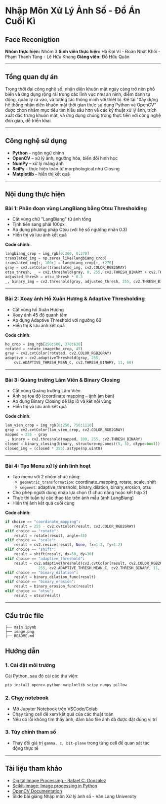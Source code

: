 # Nhập Môn Xử Lý Ảnh Số - Đồ Án Cuối Kì  
## **Face Reconigtion**
**Nhóm thực hiện:** Nhóm 3
**Sinh viên thực hiện:** Hà Đại Vĩ - Đoàn Nhật Khôi - Phạm Thanh Tùng - Lê Hữu Khang
**Giảng viên:** Đỗ Hữu Quân  

---

## Tổng quan dự án

Trong thời đại công nghệ số, nhận diện khuôn mặt ngày càng trở nên phổ biến và ứng dụng rộng rãi trong các lĩnh vực như an ninh, điểm danh tự động, quản lý ra vào, và tương tác thông minh với thiết bị. Đề tài "Xây dựng hệ thống nhận diện khuôn mặt thời gian thực sử dụng Python và OpenCV" được chọn nhằm mục tiêu tìm hiểu sâu hơn về các kỹ thuật xử lý ảnh, trích xuất đặc trưng khuôn mặt, và ứng dụng chúng trong thực tiễn với công nghệ đơn giản, dễ triển khai.

---

## Công nghệ sử dụng

- **Python** – ngôn ngữ chính
- **OpenCV** – xử lý ảnh, ngưỡng hóa, biến đổi hình học
- **NumPy** – xử lý mảng ảnh
- **SciPy** – thực hiện toán tử morphological như Closing
- **Matplotlib** – hiển thị kết quả

---

## Nội dung thực hiện

### Bài 1: Phân đoạn vùng LangBiang bằng Otsu Thresholding

- Cắt vùng chữ "LangBiang" từ ảnh tổng
- Tịnh tiến sang phải 100px
- Áp dụng phương pháp Otsu (với hệ số ngưỡng nhân 0.3)
- Hiển thị và lưu ảnh kết quả

**Code chính:**
```python
langbiang_crop = img_rgb[0:300, 0:370]
translated_img = np.zeros_like(langbiang_crop)
translated_img[:, 100:] = langbiang_crop[:, :270]
gray = cv2.cvtColor(translated_img, cv2.COLOR_RGB2GRAY)
otsu_thresh, _ = cv2.threshold(gray, 0, 255, cv2.THRESH_BINARY + cv2.THRESH_OTSU)
adjusted_thresh = otsu_thresh * 0.3
_, binary_img = cv2.threshold(gray, adjusted_thresh, 255, cv2.THRESH_BINARY)
```

---

### Bài 2: Xoay ảnh Hồ Xuân Hương & Adaptive Thresholding

- Cắt vùng hồ Xuân Hương
- Xoay ảnh 45 độ quanh tâm
- Áp dụng Adaptive Threshold với ngưỡng 60
- Hiển thị & lưu ảnh kết quả

**Code chính:**
```python
ho_crop = img_rgb[250:500, 370:630]
rotated = rotate_image(ho_crop, 45)
gray = cv2.cvtColor(rotated, cv2.COLOR_RGB2GRAY)
adaptive = cv2.adaptiveThreshold(gray, 255,
    cv2.ADAPTIVE_THRESH_MEAN_C, cv2.THRESH_BINARY, 11, 60)
```

---

### Bài 3: Quảng trường Lâm Viên & Binary Closing

- Cắt vùng Quảng trường Lâm Viên
- Ánh xạ tọa độ (coordinate mapping – ảnh âm bản)
- Áp dụng Binary Closing để lấp lỗ và kết nối vùng
- Hiển thị và lưu ảnh kết quả

**Code chính:**
```python
lam_vien_crop = img_rgb[0:250, 750:1110]
gray = cv2.cvtColor(lam_vien_crop, cv2.COLOR_RGB2GRAY)
mapped = 255 - gray
_, binary = cv2.threshold(mapped, 100, 255, cv2.THRESH_BINARY)
closed = binary_closing(binary, structure=np.ones((5, 5), dtype=bool))
closed_img = (closed * 255).astype(np.uint8)
```

---

### Bài 4: Tạo Menu xử lý ảnh linh hoạt

- Tạo menu với 2 nhóm chức năng:
  - `geometric_transformation`: coordinate_mapping, rotate, scale, shift
  - `segment`: adaptive_threshold, binary_dilation, binary_erosion, otsu
- Cho phép người dùng nhập lựa chọn (1 chức năng hoặc kết hợp 2)
- Thực thi tuần tự các thao tác trên ảnh mẫu (ảnh LangBiang)
- Hiển thị ảnh kết quả cuối cùng

**Code chính:**
```python
if choice == "coordinate_mapping":
    result = 255 - cv2.cvtColor(result, cv2.COLOR_RGB2GRAY)
elif choice == "rotate":
    result = rotate(result, angle=45)
elif choice == "scale":
    result = cv2.resize(result, None, fx=1.2, fy=1.2)
elif choice == "shift":
    result = shift(result, dx=50, dy=30)
elif choice == "adaptive_threshold":
    result = cv2.adaptiveThreshold(cv2.cvtColor(result, cv2.COLOR_RGB2GRAY),
               255, cv2.ADAPTIVE_THRESH_MEAN_C, cv2.THRESH_BINARY, 11, 5)
elif choice == "binary_dilation":
    result = binary_dilation_func(result)
elif choice == "binary_erosion":
    result = binary_erosion_func(result)
elif choice == "otsu":
    result = otsu(result)
```
---

## Cấu trúc file

```
├── main.ipynb      
├── image.png        
├── README.md       
```

## Hướng dẫn

### 1. Cài đặt môi trường

Cài Python, sau đó cài các thư viện:

```bash
pip install opencv-python matplotlib scipy numpy pillow
```

### 2. Chạy notebook

- Mở Jupyter Notebook trên VSCode/Colab
- Chạy từng cell để xem kết quả của các thuật toán
- Nếu có lỗi không tìm thấy ảnh, đảm bảo file ảnh đã được đặt đúng vị trí

### 3. Tùy chỉnh tham số

- Thay đổi giá trị `gamma, c, bit-plane` trong từng cell để quan sát tác động thực tế

---

## Tài liệu tham khảo

- [Digital Image Processing - Rafael C. Gonzalez](https://www.amazon.com/Digital-Image-Processing-Rafael-Gonzalez/dp/013168728X)
- [Scikit-image: Image processing in Python](https://scikit-image.org/)
- [OpenCV Documentation](https://docs.opencv.org/)
- Slide bài giảng Nhập môn Xử lý ảnh số - Văn Lang University
